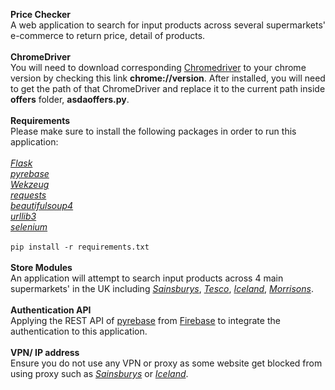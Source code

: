 **Price Checker**<br />
A web application to search for input products across several supermarkets' e-commerce to return price, detail of products.
<br /><br />
**ChromeDriver**<br />
You will need to download corresponding [Chromedriver](https://chromedriver.chromium.org/downloads) to your chrome version by checking this link **chrome://version**. After installed, you will need to get the path of that ChromeDriver and replace it to the current path inside **offers** folder, **asdaoffers.py**.<br />
<br />
**Requirements**<br />
Please make sure to install the following packages in order to run this application:<br />
<br />
[*Flask*](https://pypi.org/project/Flask/)<br />
[*pyrebase*](https://pypi.org/project/Pyrebase4/)<br />
[*Wekzeug*](https://pypi.org/project/Werkzeug/)<br />
[*requests*](https://pypi.org/project/requests/)<br />
[*beautifulsoup4*](https://pypi.org/project/beautifulsoup4/)<br />
[*urllib3*](https://pypi.org/project/urllib3/)<br />
[*selenium*](https://pypi.org/project/selenium/)<br /><br />
```pip install -r requirements.txt```<br />
<br />
**Store Modules**<br />
An application will attempt to search input products across 4 main supermarkets' in the UK including [*Sainsburys*](https://www.sainsburys.co.uk/), [*Tesco*](https://tesco.com/), [*Iceland*](https://www.iceland.co.uk/), [*Morrisons*](https://groceries.morrisons.com/).<br />
<br />
**Authentication API**<br />
Applying the REST API of [pyrebase](https://github.com/thisbejim/Pyrebase) from [Firebase](https://firebase.google.com/) to integrate the authentication to this application.<br />
<br />
**VPN/ IP address**<br />
Ensure you do not use any VPN or proxy as some website get blocked from using proxy such as [*Sainsburys*](https://www.sainsburys.co.uk/) or [*Iceland*](https://www.iceland.co.uk/).<br />

